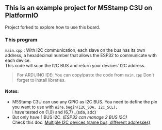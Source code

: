 ## This is an example project for M5Stamp C3U on PlatformIO

Project forked to explore how to use this board.   

### This program
`main.cpp` : With I2C communication, each slave on the bus has its own address, a hexadecimal number that allows the ESP32 to communicate with each device.  
This code will scan the I2C BUS and return your devices’ I2C address.  

> For ARDUINO IDE: You can copy/paste the code from `main.cpp` Don't forget to install libraries. 

#### Notes:
- M5Stamp C3U can use any GPIO as I2C BUS. You need to define the pin you want to use with `Wire.begin(I2C_SDA, I2C_SCL);`   
I have tested on (1,0) and (6,7) _(sda, sdc)  
- But only have 1 BUS I2C. _(ESP32 can manage 2 BUS I2C)_   
Check this doc: [Multiple I2C devices (same bus, different addresses)](https://randomnerdtutorials.com/esp32-i2c-communication-arduino-ide/#5)